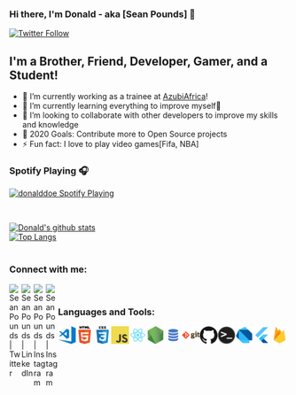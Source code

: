 ### Hi there, I'm Donald - aka [Sean Pounds] 👋


[![Twitter Follow](https://img.shields.io/twitter/follow/donny_doe?color=1DA1F2&logo=twitter&style=for-the-badge)](https://twitter.com/intent/follow?original_referer=https%3A%2F%2Fgithub.com%2FcodeSTACKr&screen_name=donalddoe)

## I'm a Brother, Friend, Developer, Gamer, and a Student!

- 🔭 I’m currently working as a trainee at [AzubiAfrica][website]!
- 🌱 I’m currently learning everything to improve myself🤣
- 👯 I’m looking to collaborate with other developers to improve my skills and knowledge
- 🥅 2020 Goals: Contribute more to Open Source projects
- ⚡ Fun fact: I love to play video games[Fifa, NBA]

### Spotify Playing 🎧
[<img src="https://now-playing-codestackr.vercel.app/api/spotify-playing" alt="donalddoe Spotify Playing" width="350" />](https://open.spotify.com/user/swyqyimdc12jajde4vpwd2x1b)


<br />


[![Donald's github stats](https://github-readme-stats.vercel.app/api?username=donalddoe&show_icons=true&theme=radical&count_private=true)</br>
![Top Langs](https://github-readme-stats.vercel.app/api/top-langs/?username=donalddoe&show_icons=true&theme=radical&count_private=true)](https://github.com/donalddoe/github-readme-stats)</br>
<br />

### Connect with me:

[<img align="left" alt="SeanPounds | Twitter" width="22px" src="https://cdn.jsdelivr.net/npm/simple-icons@v3/icons/twitter.svg" />][twitter]
[<img align="left" alt="SeanPounds | LinkedIn" width="22px" src="https://cdn.jsdelivr.net/npm/simple-icons@v3/icons/linkedin.svg" />][linkedin]
[<img align="left" alt="SeanPounds | Instagram" width="22px" src="https://cdn.jsdelivr.net/npm/simple-icons@v3/icons/instagram.svg" />][instagram]
[<img align="left" alt="SeanPounds | Instagram" width="22px" src="https://cdn.jsdelivr.net/npm/simple-icons@v3/icons/facebook.svg" />][facebook]

<br />

### Languages and Tools:

<img align="left" alt="Visual Studio Code" width="32px" src="https://raw.githubusercontent.com/github/explore/80688e429a7d4ef2fca1e82350fe8e3517d3494d/topics/visual-studio-code/visual-studio-code.png" />
<img align="left" alt="HTML5" width="32px" src="https://raw.githubusercontent.com/github/explore/80688e429a7d4ef2fca1e82350fe8e3517d3494d/topics/html/html.png" />
<img align="left" alt="CSS3" width="32px" src="https://raw.githubusercontent.com/github/explore/80688e429a7d4ef2fca1e82350fe8e3517d3494d/topics/css/css.png" />
<img align="left" alt="JavaScript" width="32px" src="https://raw.githubusercontent.com/github/explore/80688e429a7d4ef2fca1e82350fe8e3517d3494d/topics/javascript/javascript.png" />
<img align="left" alt="React" width="32px" src="https://raw.githubusercontent.com/github/explore/80688e429a7d4ef2fca1e82350fe8e3517d3494d/topics/react/react.png" />
<img align="left" alt="Node.js" width="32px" src="https://raw.githubusercontent.com/github/explore/80688e429a7d4ef2fca1e82350fe8e3517d3494d/topics/nodejs/nodejs.png" />
<img align="left" alt="SQL" width="32px" src="https://raw.githubusercontent.com/github/explore/80688e429a7d4ef2fca1e82350fe8e3517d3494d/topics/sql/sql.png" />
<img align="left" alt="Git" width="32px" src="https://raw.githubusercontent.com/github/explore/80688e429a7d4ef2fca1e82350fe8e3517d3494d/topics/git/git.png" />
<img align="left" alt="GitHub" width="32px" src="https://raw.githubusercontent.com/github/explore/78df643247d429f6cc873026c0622819ad797942/topics/github/github.png" />
<img align="left" alt="Terminal" width="32px" src="https://raw.githubusercontent.com/github/explore/80688e429a7d4ef2fca1e82350fe8e3517d3494d/topics/terminal/terminal.png" />
<img align="left" alt="Dart" width="32px" src="https://raw.githubusercontent.com/github/explore/80688e429a7d4ef2fca1e82350fe8e3517d3494d/topics/dart/dart.png" />
<img align="left" alt="Flutter" width="32px" src="https://raw.githubusercontent.com/github/explore/cebd63002168a05a6a642f309227eefeccd92950/topics/flutter/flutter.png" />
<img align="left" alt="Firebase" width="32px" src="https://raw.githubusercontent.com/github/explore/80688e429a7d4ef2fca1e82350fe8e3517d3494d/topics/firebase/firebase.png" /><br />



[twitter]: https://twitter.com/donny_doe
[instagram]: https://instagram.com/pounds_ean
[linkedin]: https://linkedin.com/in/donald-doe-seanedzu-30310b14b
[facebook]: https://facebook.com/sean.donald1
[website]: https://azubiafrica.org
